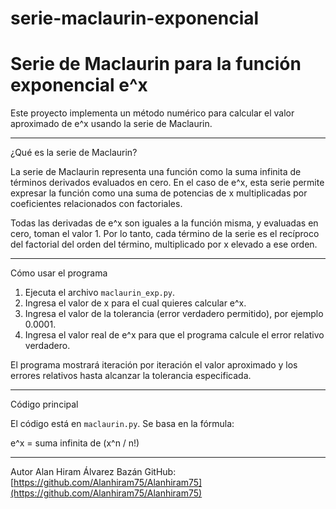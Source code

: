 # serie-maclaurin-exponencial
# Serie de Maclaurin para la función exponencial e^x

Este proyecto implementa un método numérico para calcular el valor aproximado de e^x usando la serie de Maclaurin.

---

¿Qué es la serie de Maclaurin?

La serie de Maclaurin representa una función como la suma infinita de términos derivados evaluados en cero. En el caso de e^x, esta serie permite expresar la función como una suma de potencias de x multiplicadas por coeficientes relacionados con factoriales.

Todas las derivadas de e^x son iguales a la función misma, y evaluadas en cero, toman el valor 1. Por lo tanto, cada término de la serie es el recíproco del factorial del orden del término, multiplicado por x elevado a ese orden.

---

Cómo usar el programa

1. Ejecuta el archivo `maclaurin_exp.py`.
2. Ingresa el valor de x para el cual quieres calcular e^x.
3. Ingresa el valor de la tolerancia (error verdadero permitido), por ejemplo 0.0001.
4. Ingresa el valor real de e^x para que el programa calcule el error relativo verdadero.

El programa mostrará iteración por iteración el valor aproximado y los errores relativos hasta alcanzar la tolerancia especificada.

---

Código principal

El código está en `maclaurin.py`. Se basa en la fórmula:

e^x = suma infinita de (x^n / n!)

---

Autor
Alan Hiram Álvarez Bazán
GitHub: [https://github.com/Alanhiram75/Alanhiram75](https://github.com/Alanhiram75/Alanhiram75)

